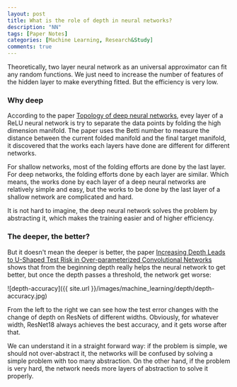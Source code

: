 ```yaml
---
layout: post
title: What is the role of depth in neural networks?
description: "NN"
tags: [Paper Notes]
categories: [Machine Learning, Research&Study]
comments: true
---
```


Theoretically, two layer neural network as an universal approximator can fit any random functions. We just need to increase the number of features of the hidden layer to make everything fitted. But the efficiency is very low.

### Why deep

According to the paper [Topology of deep neural networks](www.arxiv.org/abs/2004.06093), evey layer of a ReLU neural network is try to separate the data points by folding the high dimension manifold. The paper uses the Betti number to measure the distance between the current folded manifold and the final target manifold, it discovered that the works each layers have done are different for different networks.

For shallow networks, most of the folding efforts are done  by the last layer. For deep networks, the folding efforts done by each layer are similar. Which means, the works done by each layer of a deep neural networks are relatively simple and easy, but the works to be done by the last layer of a shallow network are complicated and hard.

It is not hard to imagine, the deep neural network solves the problem by abstracting it, which makes the training easier and of higher efficiency.

### The deeper, the better?

But it doesn't mean the deeper is better, the paper [Increasing Depth Leads to U-Shaped Test Risk in Over-parameterized Convolutional Networks](www.arxiv.org/abs/2010.09610) shows that from the beginning depth really helps the neural network to get better, but once the depth passes a threshold, the network get worse:

![depth-accuracy]({{ site.url }}/images/machine_learning/depth/depth-accuracy.jpg)

From the left to the right we can see how the test error changes with the change of depth on ResNets of different widths. Obviously, for whatever width, ResNet18 always achieves the best accuracy, and it gets worse after that.

We can understand it in a straight forward way: if the problem is simple, we should not over-abstract it, the networks will be confused by solving a simple problem with too many abstraction. On the other hand, if the problem is very hard, the network needs more layers of abstraction to solve it properly.

